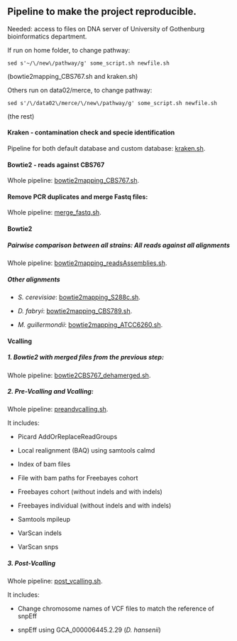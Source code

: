 ## Pipeline to make the project reproducible.

Needed: access to files on DNA server of University of Gothenburg bioinformatics department.

If run on home folder, to change pathway:

```sed s'~/\/new\/pathway/g' some_script.sh newfile.sh```

(bowtie2mapping_CBS767.sh and kraken.sh)

Others run on data02/merce, to change pathway:

```sed s'/\/data02\/merce/\/new\/pathway/g' some_script.sh newfile.sh```

(the rest)

#### Kraken - contamination check and specie identification

Pipeline for both default database and custom database: [kraken.sh](https://github.com/The-Bioinformatics-Group/Debaryomyces_hansenii/blob/master/Project_pipeline/kraken.sh).

#### Bowtie2 - reads against CBS767

Whole pipeline: [bowtie2mapping_CBS767.sh](https://github.com/The-Bioinformatics-Group/Debaryomyces_hansenii/blob/master/Project_pipeline/bowtie2mapping_CBS767.sh).

#### Remove PCR duplicates and merge Fastq files:

Whole pipeline: [merge_fastq.sh](https://github.com/The-Bioinformatics-Group/Debaryomyces_hansenii/blob/master/Project_pipeline/merge_fastq.sh).

#### Bowtie2

##### Pairwise comparison between all strains: All reads against all alignments

Whole pipeline: [bowtie2mapping_readsAssemblies.sh](https://github.com/The-Bioinformatics-Group/Debaryomyces_hansenii/blob/master/Project_pipeline/bowtie2mapping_readsAssemblies.sh).

##### Other alignments

- *S. cerevisiae*: [bowtie2mapping_S288c.sh](https://github.com/The-Bioinformatics-Group/Debaryomyces_hansenii/blob/master/Project_pipeline/bowtie2mapping_S288c.sh).

- *D. fabryi*: [bowtie2mapping_CBS789.sh](https://github.com/The-Bioinformatics-Group/Debaryomyces_hansenii/blob/master/Project_pipeline/bowtie2mapping_CBS789.sh).

- *M. guillermondii*: [bowtie2mapping_ATCC6260.sh](https://github.com/The-Bioinformatics-Group/Debaryomyces_hansenii/blob/master/Project_pipeline/bowtie2mapping_ATCC6260.sh).

#### Vcalling

##### 1. Bowtie2 with merged files from the previous step:

Whole pipeline: [bowtie2CBS767_dehamerged.sh](https://github.com/The-Bioinformatics-Group/Debaryomyces_hansenii/blob/master/Project_pipeline/bowtie2CBS767_dehamerged.sh).

##### 2. Pre-Vcalling and Vcalling:

Whole pipeline: [preandvcalling.sh](https://github.com/The-Bioinformatics-Group/Debaryomyces_hansenii/blob/master/Project_pipeline/preandvcalling.sh).

It includes: 

- Picard AddOrReplaceReadGroups

- Local realignment (BAQ) using samtools calmd

- Index of bam files

- File with bam paths for Freebayes cohort

- Freebayes cohort (without indels and with indels)

- Freebayes individual (without indels and with indels)

- Samtools mpileup

- VarScan indels

- VarScan snps

##### 3. Post-Vcalling

Whole pipeline: [post_vcalling.sh](https://github.com/The-Bioinformatics-Group/Debaryomyces_hansenii/blob/master/Project_pipeline/post_vcalling.sh).

It includes:

- Change chromosome names of VCF files to match the reference of snpEff

- snpEff using GCA_000006445.2.29 (*D. hansenii*)


